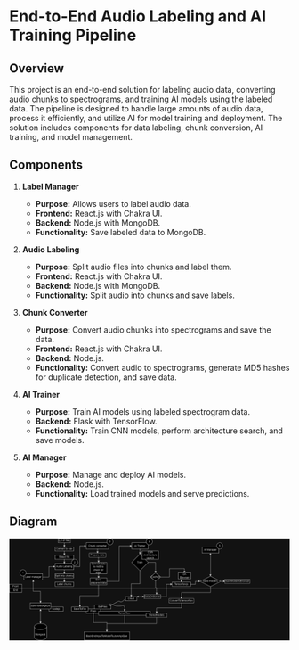 # End-to-End Audio Labeling and AI Training Pipeline

## Overview

This project is an end-to-end solution for labeling audio data, converting audio chunks to spectrograms, and training AI models using the labeled data. The pipeline is designed to handle large amounts of audio data, process it efficiently, and utilize AI for model training and deployment. The solution includes components for data labeling, chunk conversion, AI training, and model management.

## Components

1. **Label Manager**
   - **Purpose:** Allows users to label audio data.
   - **Frontend:** React.js with Chakra UI.
   - **Backend:** Node.js with MongoDB.
   - **Functionality:** Save labeled data to MongoDB.

2. **Audio Labeling**
   - **Purpose:** Split audio files into chunks and label them.
   - **Frontend:** React.js with Chakra UI.
   - **Backend:** Node.js with MongoDB.
   - **Functionality:** Split audio into chunks and save labels.

3. **Chunk Converter**
   - **Purpose:** Convert audio chunks into spectrograms and save the data.
   - **Frontend:** React.js with Chakra UI.
   - **Backend:** Node.js.
   - **Functionality:** Convert audio to spectrograms, generate MD5 hashes for duplicate detection, and save data.

4. **AI Trainer**
   - **Purpose:** Train AI models using labeled spectrogram data.
   - **Backend:** Flask with TensorFlow.
   - **Functionality:** Train CNN models, perform architecture search, and save models.

5. **AI Manager**
   - **Purpose:** Manage and deploy AI models.
   - **Backend:** Node.js.
   - **Functionality:** Load trained models and serve predictions.

## Diagram

![End-to-End Pipeline Diagram](e2epline.drawio.png)